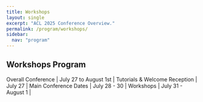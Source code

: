 ```yaml
---
title: Workshops
layout: single
excerpt: "ACL 2025 Conference Overview."
permalink: /program/workshops/
sidebar:
  nav: "program"
---
```


## Workshops Program

Overall Conference | July 27 to August 1st |
Tutorials & Welcome Reception | July 27 |
Main Conference Dates | July 28 - 30 |
Workshops | July 31 - August 1 |
